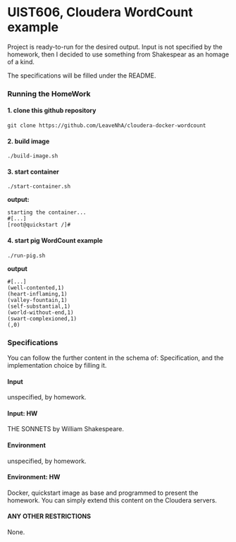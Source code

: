 # UIST606, Cloudera WordCount example

Project is ready-to-run for the desired output. Input is not specified by the homework,
then I decided to use something from Shakespear as an homage of a kind.

The specifications will be filled under the README.

### Running the HomeWork

#### 1. clone this github repository

```
git clone https://github.com/LeaveNhA/cloudera-docker-wordcount
```

#### 2. build image

```
./build-image.sh
```

#### 3. start container

```
./start-container.sh
```

**output:**

```
starting the container...
#[...]
[root@quickstart /]#
```

#### 4. start pig WordCount example

```
./run-pig.sh
```

**output**

```
#[...]
(well-contented,1)
(heart-inflaming,1)
(valley-fountain,1)
(self-substantial,1)
(world-without-end,1)
(swart-complexioned,1)
(,0)
```

### Specifications

You can follow the further content in the schema of: Specification, and the implementation choice by filling it.

#### Input

unspecified, by homework.

#### Input: HW

THE SONNETS by William Shakespeare.

#### Environment

unspecified, by homework.

#### Environment: HW

Docker, quickstart image as base and programmed to present the homework. You can simply extend this content on the Cloudera servers.

#### ANY OTHER RESTRICTIONS

None.
